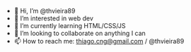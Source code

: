 - 👋 Hi, I’m @thvieira89
- 👀 I’m interested in web dev
- 🌱 I’m currently learning HTML/CSS/JS
- 💞️ I’m looking to collaborate on anything I can
- 📫 How to reach me: thiago.cng@gmail.com / @thvieira89

<!---
thvieira89/thvieira89 is a ✨ special ✨ repository because its `README.md` (this file) appears on your GitHub profile.
You can click the Preview link to take a look at your changes.
--->
